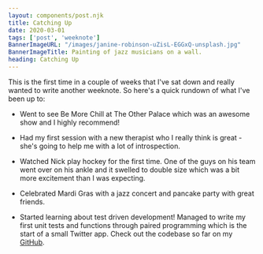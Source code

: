 ```yaml
---
layout: components/post.njk
title: Catching Up
date: 2020-03-01
tags: ['post', 'weeknote']
BannerImageURL: "/images/janine-robinson-uZisL-EGGxQ-unsplash.jpg"
BannerImageTitle: Painting of jazz musicians on a wall.
heading: Catching Up
---
```

<!-- Excerpt Start -->
This is the first time in a couple of weeks that I've sat down and really wanted to write another weeknote.<!-- Excerpt End --> So here's a quick rundown of what I've been up to:

- Went to see Be More Chill at The Other Palace which was an awesome show and I highly recommend!

- Had my first session with a new therapist who I really think is great - she's going to help me with a lot of introspection.

- Watched Nick play hockey for the first time. One of the guys on his team went over on his ankle and it swelled to double size which was a bit more excitement than I was expecting.

- Celebrated Mardi Gras with a jazz concert and pancake party with great friends.

- Started learning about test driven development! Managed to write my first unit tests and functions through paired programming which is the start of a small Twitter app. Check out the codebase so far on my <a href="https://github.com/meganjohn/twitterApp" target="_blank">GitHub</a>.